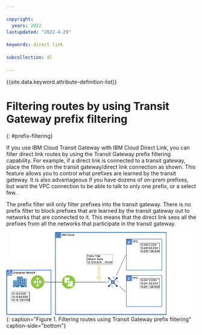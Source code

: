 ```yaml
---

copyright:
  years: 2022
lastupdated: "2022-4-29"

keywords: direct link

subcollection: dl

---
```


{{site.data.keyword.attribute-definition-list}}

# Filtering routes by using Transit Gateway prefix filtering
{: #prefix-filtering}

If you use IBM Cloud Transit Gateway with IBM Cloud Direct Link, you can filter direct link routes by using the Transit Gateway prefix filtering capability. For example, if a direct link is connected to a transit gateway, place the filters on the transit gateway/direct link connection as shown. This feature allows you to control what prefixes are learned by the transit gateway. It is also advantageous if you have dozens of on-prem prefixes, but want the VPC connection to be able to talk to only one prefix, or a select few. 

The prefix filter will only filter prefixes into the transit gateway. There is no prefix filter to block prefixes that are learned by the transit gateway out to networks that are connected to it. This means that the direct link sees all the prefixes from all the networks that participate in the transit gateway. 

![Filtering routes by using Transit Gateway prefix filtering](/images/prefix-filter-transit-gateway.png){: caption="Figure 1. Filtering routes using Transit Gateway prefix filtering" caption-side="bottom"}
